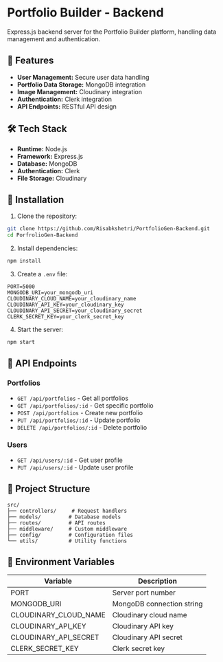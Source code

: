# Portfolio Builder - Backend

Express.js backend server for the Portfolio Builder platform, handling data management and authentication.

## 🔧 Features

- **User Management:** Secure user data handling
- **Portfolio Data Storage:** MongoDB integration
- **Image Management:** Cloudinary integration
- **Authentication:** Clerk integration
- **API Endpoints:** RESTful API design

## 🛠️ Tech Stack

- **Runtime:** Node.js
- **Framework:** Express.js
- **Database:** MongoDB
- **Authentication:** Clerk
- **File Storage:** Cloudinary

## 🚀 Installation

1. Clone the repository:
```bash
git clone https://github.com/Risabkshetri/PortfolioGen-Backend.git
cd PorfrolioGen-Backend
```

2. Install dependencies:
```bash
npm install
```

3. Create a `.env` file:
```env
PORT=5000
MONGODB_URI=your_mongodb_uri
CLOUDINARY_CLOUD_NAME=your_cloudinary_name
CLOUDINARY_API_KEY=your_cloudinary_key
CLOUDINARY_API_SECRET=your_cloudinary_secret
CLERK_SECRET_KEY=your_clerk_secret_key
```

4. Start the server:
```bash
npm start
```

## 📡 API Endpoints

### Portfolios
- `GET /api/portfolios` - Get all portfolios
- `GET /api/portfolios/:id` - Get specific portfolio
- `POST /api/portfolios` - Create new portfolio
- `PUT /api/portfolios/:id` - Update portfolio
- `DELETE /api/portfolios/:id` - Delete portfolio

### Users
- `GET /api/users/:id` - Get user profile
- `PUT /api/users/:id` - Update user profile

## 📁 Project Structure

```
src/
├── controllers/     # Request handlers
├── models/         # Database models
├── routes/         # API routes
├── middleware/     # Custom middleware
├── config/         # Configuration files
└── utils/          # Utility functions
```

## 🔐 Environment Variables

| Variable | Description |
|----------|-------------|
| PORT | Server port number |
| MONGODB_URI | MongoDB connection string |
| CLOUDINARY_CLOUD_NAME | Cloudinary cloud name |
| CLOUDINARY_API_KEY | Cloudinary API key |
| CLOUDINARY_API_SECRET | Cloudinary API secret |
| CLERK_SECRET_KEY | Clerk secret key |
